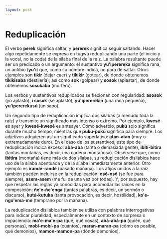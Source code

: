 ```yaml
---
layout: post
---
```


# Reduplicación

El verbo **perek** significa saltar, y **pererek** significa seguir saltando. Hacer algo repetidamente se expresa en tugwá reduplicando una parte (el inicio y la vocal, no la coda) de la sílaba final de la raíz. La palabra resultante puede ser un predicado o un argumento: el sustantivo **yu'iperereka** significa rana, un anfibio (**yu'i**) que, como su nombre indica, no para de saltar. Otros ejemplos son **tikir** (dejar caer) y **tikikir** (gotear), de donde obtenemos **tikikisaba** (destilería); así como **sok** (golpear) y **sosok** (aplastar), de donde obtenemos **sosokaba** (mortero).

Los verbos y sustantivos reduplicados se flexionan con regularidad: **asosok** (yo aplasto), **i sosok** (se aplastó), **yu'ipererekin** (una rana pequeña), **yu'ipererekusú** (un sapo).

Un segundo tipo de reduplicación implica dos sílabas (a menudo toda la raíz) y transmite un significado más intenso o extremo. Por ejemplo, **kwesé** es ayer y **kwesé-kwesé** es anteayer. Como adverbio, **pukú** solo significa durante mucho tiempo, mientras que **pukú-pukú** significa para siempre. Los adjetivos adquieren así un significado superlativo: **atan-atan** (muy o extremadamente duro). En el caso de los sustantivos, este tipo de reduplicación indica exceso: **abá-abá** (tanta o demasiada gente), **ibití-bitira** (tantas montañas, es decir, una cadena montañosa). Obsérvese que, como **ibitira** (montaña) tiene más de dos sílabas, su reduplicación disilábica hace uso de la sílaba acentuada y de la sílaba inmediatamente anterior. Otro ejemplo es **irandé-randé** (pasado mañana). Los afijos unidos a la raíz también pueden incluirse en la reduplicación: **osó-osó** (se fue para siempre), **asem-asem** (me fui de una vez por todas). Y, por supuesto, hay que respetar las reglas ya conocidas para acomodar las raíces en la composición: **ñe'e-ñe'enga** (tantas palabras, es decir, un sermón o discurso), **kutú-kutuka** (tanta provocación, es decir, hostilidad), **ko'e-ngo'ema-me** (temprano por la mañana).

La reduplicación disilábica también se utiliza con palabras interrogativas para indicar pluralidad, especialmente en un contexto de sorpresa o impaciencia: **ma'e-ma'e-pa** (qué, qué cosas), **abá-abá-pa** (quién, qué personas), **mobí-mobí-pa** (cuántos), **maran-maran-pa** (cómo es posible, qué demonios), **mamon-mamon-pa** (dónde demonios).
